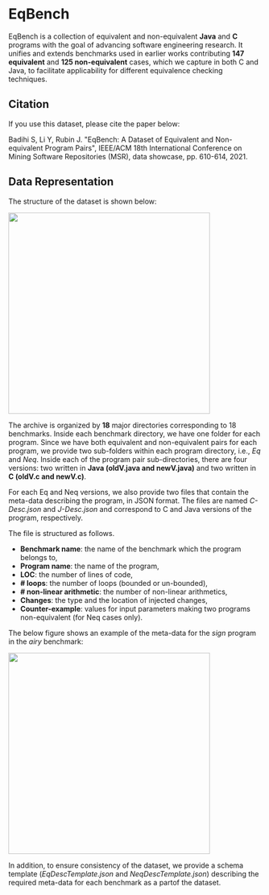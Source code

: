 # EqBench
EqBench is a collection of equivalent and non-equivalent **Java** and **C** programs with the goal of advancing software engineering research.
It unifies and extends benchmarks used in earlier works contributing **147 equivalent** and **125 non-equivalent** cases, which we capture in both C and Java,
to facilitate applicability for different equivalence checking techniques.

## Citation

If you use this dataset, please cite the paper below:

Badihi S, Li Y, Rubin J. "EqBench: A Dataset of Equivalent and Non-equivalent Program Pairs", IEEE/ACM 18th International Conference on Mining Software Repositories (MSR), data showcase, pp. 610-614, 2021.

## Data Representation
The structure of the dataset is shown below:

<img src="/img/structure.png" width="400">

The archive is organized by **18** major directories corresponding to 18 benchmarks.
Inside each benchmark directory, we have one folder for each program.
Since we have both equivalent and non-equivalent pairs for each program, we provide two sub-folders
within each program directory, i.e., *Eq* and *Neq*.
Inside each of the program pair sub-directories, there are four versions: 
two written in **Java (oldV.java and newV.java)** and two written in **C (oldV.c and newV.c)**.

For each Eq and Neq versions, we also provide two files that contain the meta-data describing the program, in JSON format. The files are named *C-Desc.json* and *J-Desc.json* and correspond to C and Java versions of the program, respectively.

The file is structured as follows.

* **Benchmark name**: the name of the benchmark which the program belongs to,
* **Program name**: the name of the program,
* **LOC**: the number of lines of code,
* **# loops**: the number of loops (bounded or un-bounded),
* **# non-linear arithmetic**: the number of non-linear arithmetics,
* **Changes**: the type and the location of injected changes,
* **Counter-example**: values for input parameters making two programs non-equivalent (for Neq cases only).

The below figure shows an example of the meta-data for the *sign* program in the
*airy* benchmark:

<img src="/img/desc.png" width="400">

In addition, to ensure consistency of the dataset, we provide a schema template (*EqDescTemplate.json* and *NeqDescTemplate.json*) describing the required meta-data for each benchmark as a partof the dataset.
